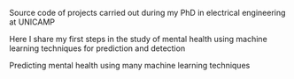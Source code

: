 Source code of projects carried out during my PhD in electrical engineering at UNICAMP

Here I share my first steps in the study of mental health using machine learning techniques for prediction and detection

Predicting mental health using many machine learning techniques

